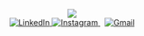 <!-- Banner and Icons Centered Together -->
<div align="center">

  <!-- Banner -->
  <img src="https://capsule-render.vercel.app/api?type=waving&color=0:aa00ff,33:ff4fcb,66:ff758c,100:ffd700&height=200&section=header&text=Hi%2C%20I'm%20Yash%20Shah%20👋&fontSize=50&animation=scaleIn&fontAlignY=35&desc=AI/ML%20%2C%20Data%20Enthusiast&descSize=20&descAlignY=55&descAlign=50" />

  <!-- Social Links -->
  <br/>
  <a href="https://www.linkedin.com/in/shah-yash24/">
    <img src="https://img.shields.io/badge/linkedin-%230077B5.svg?&style=for-the-badge&logo=linkedin&logoColor=white" alt="LinkedIn" />
  </a>
  <a href="https://www.instagram.com/y_s9009/">
    <img src="https://img.shields.io/badge/instagram-%23E4405F.svg?&style=for-the-badge&logo=instagram&logoColor=white" alt="Instagram" />
  </a>&nbsp;
  <a href="mailto:24shahyash@gmail.com">
    <img src="https://img.shields.io/badge/-gmail-c14438?style=for-the-badge&logo=Gmail&logoColor=white" alt="Gmail" />
  </a>

</div>
